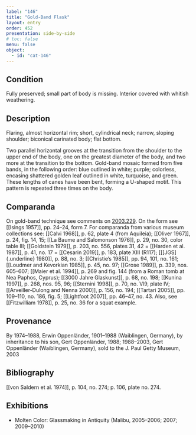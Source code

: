```yaml
---
label: "146"
title: "Gold-Band Flask"
layout: entry
order: 452
presentation: side-by-side
# toc: false
menu: false
object:
  - id: "cat-146"
---
```


## Condition

Fully preserved; small part of body is missing. Interior covered with whitish weathering.

## Description

Flaring, almost horizontal rim; short, cylindrical neck; narrow, sloping shoulder; biconical carinated body; flat bottom.

Two parallel horizontal grooves at the transition from the shoulder to the upper end of the body, one on the greatest diameter of the body, and two more at the transition to the bottom. Gold-band mosaic formed from five bands, in the following order: blue outlined in white; purple; colorless, encasing shattered golden leaf outlined in white, turquoise, and green. These lengths of canes have been bent, forming a U-shaped motif. This pattern is repeated three times on the body.

## Comparanda

On gold-band technique see comments on [2003.229](#num). On the form see [[Isings 1957]], pp. 24–24, form 7. For comparanda from various museum collections see: [[Calvi 1968]], p. 62, plate 4 (from Aquileia); [[Oliver 1967]], p. 24, fig. 14, 15; [[La Baume and Salomonson 1976]], p. 29, no. 30, color table III; [[Goldstein 1979]], p. 203, no. 556, plates 31, 42 = [[Harden et al. 1987]], p. 41, no. 17 = [[Cesarin 2019]], p. 183, plate XIII (R117); [[[JGS]{.underline} 1980]], p. 88, no. 3; [[Christie’s 1985]], pp. 94, 101, no. 161; [[Loudmer and Kevorkian 1985]], p. 45, no. 97; [[Grose 1989]], p. 339, nos. 605–607; [[Maier et al. 1994]], p. 269 and fig. 144 (from a Roman tomb at Nea Paphos, Cyprus); [[3000 Jahre Glaskunst]], p. 68, no. 198; [[Kunina 1997]], p. 268, nos. 95, 96; [[Sternini 1998]], p. 70, no. Vl9, plate IV; [[Arveiller-Dulong and Nenna 2000]], p. 156, no. 194; [[Tartari 2005]], pp. 109–110, no. 186, fig. 5; [[Lightfoot 2007]], pp. 46–47, no. 43. Also, see [[Fitzwilliam 1978]], p. 25, no. 36 for a squat example.

## Provenance

By 1974–1988, Erwin Oppenländer, 1901–1988 (Waiblingen, Germany), by inheritance to his son, Gert Oppenländer, 1988; 1988–2003, Gert Oppenländer (Waiblingen, Germany), sold to the J. Paul Getty Museum, 2003

## Bibliography

[[von Saldern et al. 1974]], p. 104, no. 274; p. 106, plate no. 274.

## Exhibitions

-   Molten Color: Glassmaking in Antiquity (Malibu, 2005–2006; 2007; 2009–2010)